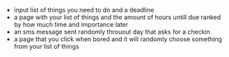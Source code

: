 - input list of things you need to do and a deadline
- a page with your list of things and the amount of hours untill due ranked by how much time and importance 
later
- an sms message sent randomly throuout day that asks for a checkin 
- a page that you click when bored and it will randomly choose something from your list of things 